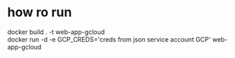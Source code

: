 # how ro run

docker build . -t web-app-gcloud </br>
docker run -d -e GCP_CREDS='creds from json service account GCP' web-app-gcloud


